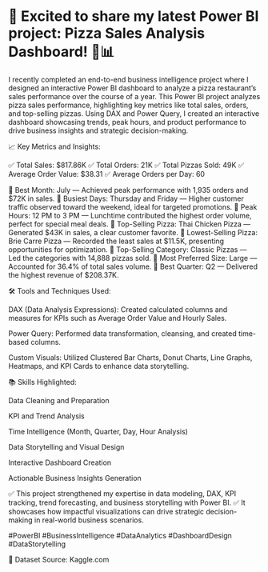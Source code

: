 # 🚀 Excited to share my latest Power BI project: Pizza Sales Analysis Dashboard! 🍕📊

I recently completed an end-to-end business intelligence project where I designed an interactive Power BI dashboard to analyze a pizza restaurant’s sales performance over the course of a year.
This Power BI project analyzes pizza sales performance, highlighting key metrics like total sales, orders, and top-selling pizzas. Using DAX and Power Query, I created an interactive dashboard showcasing trends, peak hours, and product performance to drive business insights and strategic decision-making.

📈 Key Metrics and Insights:

✅ Total Sales: $817.86K
✅ Total Orders: 21K
✅ Total Pizzas Sold: 49K
✅ Average Order Value: $38.31
✅ Average Orders per Day: 60

🔹 Best Month: July — Achieved peak performance with 1,935 orders and $72K in sales.
🔹 Busiest Days: Thursday and Friday — Higher customer traffic observed toward the weekend, ideal for targeted promotions.
🔹 Peak Hours: 12 PM to 3 PM — Lunchtime contributed the highest order volume, perfect for special meal deals.
🔹 Top-Selling Pizza: Thai Chicken Pizza — Generated $43K in sales, a clear customer favorite.
🔹 Lowest-Selling Pizza: Brie Carre Pizza — Recorded the least sales at $11.5K, presenting opportunities for optimization.
🔹 Top-Selling Category: Classic Pizzas — Led the categories with 14,888 pizzas sold.
🔹 Most Preferred Size: Large — Accounted for 36.4% of total sales volume.
🔹 Best Quarter: Q2 — Delivered the highest revenue of $208.37K.

🛠️ Tools and Techniques Used:

DAX (Data Analysis Expressions): Created calculated columns and measures for KPIs such as Average Order Value and Hourly Sales.

Power Query: Performed data transformation, cleansing, and created time-based columns.

Custom Visuals: Utilized Clustered Bar Charts, Donut Charts, Line Graphs, Heatmaps, and KPI Cards to enhance data storytelling.

📚 Skills Highlighted:

Data Cleaning and Preparation

KPI and Trend Analysis

Time Intelligence (Month, Quarter, Day, Hour Analysis)

Data Storytelling and Visual Design

Interactive Dashboard Creation

Actionable Business Insights Generation

✅ This project strengthened my expertise in data modeling, DAX, KPI tracking, trend forecasting, and business storytelling with Power BI.
✅ It showcases how impactful visualizations can drive strategic decision-making in real-world business scenarios.


#PowerBI #BusinessIntelligence #DataAnalytics #DashboardDesign #DataStorytelling

 📂 Dataset Source: Kaggle.com


